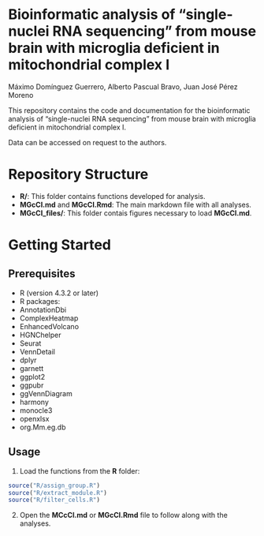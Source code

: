 Bioinformatic analysis of “single-nuclei RNA sequencing” from mouse
brain with microglia deficient in mitochondrial complex I
================
Máximo Domínguez Guerrero, Alberto Pascual Bravo, Juan José Pérez Moreno

This repository contains the code and documentation for the
bioinformatic analysis of “single-nuclei RNA sequencing” from mouse
brain with microglia deficient in mitochondrial complex I.

Data can be accessed on request to the authors.

# Repository Structure

- **R/**: This folder contains functions developed for analysis.
- **MGcCI.md** and **MGcCI.Rmd**: The main markdown file with all
  analyses.
- **MGcCI_files/**: This folder contais figures necessary to load **MGcCI.md**.

# Getting Started

## Prerequisites

- R (version 4.3.2 or later)
- R packages:
- AnnotationDbi
- ComplexHeatmap
- EnhancedVolcano
- HGNChelper
- Seurat
- VennDetail
- dplyr
- garnett
- ggplot2
- ggpubr
- ggVennDiagram
- harmony
- monocle3
- openxlsx
- org.Mm.eg.db

## Usage

1.  Load the functions from the **R** folder:

``` r
source("R/assign_group.R")
source("R/extract_module.R")
source("R/filter_cells.R")
```

2.  Open the **MCcCI.md** or **MGcCI.Rmd** file to follow along with the
    analyses.
